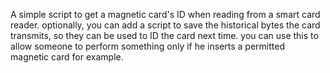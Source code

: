 A simple script to get a magnetic card's ID when reading from a smart card reader. 
optionally, you can add a script to save the historical bytes the card transmits, so they can be used to ID the card next time.
you can use this to allow someone to perform something only if he inserts a permitted magnetic card for example.
